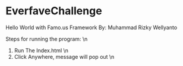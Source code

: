 # EverfaveChallenge
Hello World with Famo.us Framework
By: Muhammad Rizky Wellyanto

Steps for running the program: \n
1. Run The Index.html \n
2. Click Anywhere, message will pop out \n
